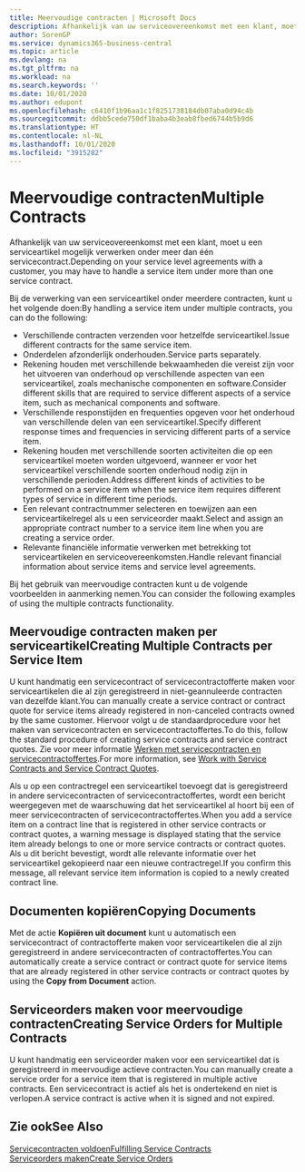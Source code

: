 ```yaml
---
title: Meervoudige contracten | Microsoft Docs
description: Afhankelijk van uw serviceovereenkomst met een klant, moet u een serviceartikel mogelijk verwerken onder meer dan één servicecontract.
author: SorenGP
ms.service: dynamics365-business-central
ms.topic: article
ms.devlang: na
ms.tgt_pltfrm: na
ms.workload: na
ms.search.keywords: ''
ms.date: 10/01/2020
ms.author: edupont
ms.openlocfilehash: c6410f1b96aa1c1f8251738184db07aba0d94c4b
ms.sourcegitcommit: ddbb5cede750df1baba4b3eab8fbed6744b5b9d6
ms.translationtype: HT
ms.contentlocale: nl-NL
ms.lasthandoff: 10/01/2020
ms.locfileid: "3915282"
---
```

# <a name="multiple-contracts"></a><span data-ttu-id="e4be5-103">Meervoudige contracten</span><span class="sxs-lookup"><span data-stu-id="e4be5-103">Multiple Contracts</span></span>
<span data-ttu-id="e4be5-104">Afhankelijk van uw serviceovereenkomst met een klant, moet u een serviceartikel mogelijk verwerken onder meer dan één servicecontract.</span><span class="sxs-lookup"><span data-stu-id="e4be5-104">Depending on your service level agreements with a customer, you may have to handle a service item under more than one service contract.</span></span>  
  
<span data-ttu-id="e4be5-105">Bij de verwerking van een serviceartikel onder meerdere contracten, kunt u het volgende doen:</span><span class="sxs-lookup"><span data-stu-id="e4be5-105">By handling a service item under multiple contracts, you can do the following:</span></span>  
  
* <span data-ttu-id="e4be5-106">Verschillende contracten verzenden voor hetzelfde serviceartikel.</span><span class="sxs-lookup"><span data-stu-id="e4be5-106">Issue different contracts for the same service item.</span></span>  
* <span data-ttu-id="e4be5-107">Onderdelen afzonderlijk onderhouden.</span><span class="sxs-lookup"><span data-stu-id="e4be5-107">Service parts separately.</span></span>  
* <span data-ttu-id="e4be5-108">Rekening houden met verschillende bekwaamheden die vereist zijn voor het uitvoeren van onderhoud op verschillende aspecten van een serviceartikel, zoals mechanische componenten en software.</span><span class="sxs-lookup"><span data-stu-id="e4be5-108">Consider different skills that are required to service different aspects of a service item, such as mechanical components and software.</span></span>  
* <span data-ttu-id="e4be5-109">Verschillende responstijden en frequenties opgeven voor het onderhoud van verschillende delen van een serviceartikel.</span><span class="sxs-lookup"><span data-stu-id="e4be5-109">Specify different response times and frequencies in servicing different parts of a service item.</span></span>  
* <span data-ttu-id="e4be5-110">Rekening houden met verschillende soorten activiteiten die op een serviceartikel moeten worden uitgevoerd, wanneer er voor het serviceartikel verschillende soorten onderhoud nodig zijn in verschillende perioden.</span><span class="sxs-lookup"><span data-stu-id="e4be5-110">Address different kinds of activities to be performed on a service item when the service item requires different types of service in different time periods.</span></span>  
* <span data-ttu-id="e4be5-111">Een relevant contractnummer selecteren en toewijzen aan een serviceartikelregel als u een serviceorder maakt.</span><span class="sxs-lookup"><span data-stu-id="e4be5-111">Select and assign an appropriate contract number to a service item line when you are creating a service order.</span></span>  
* <span data-ttu-id="e4be5-112">Relevante financiële informatie verwerken met betrekking tot serviceartikelen en serviceovereenkomsten.</span><span class="sxs-lookup"><span data-stu-id="e4be5-112">Handle relevant financial information about service items and service level agreements.</span></span>  
  
<span data-ttu-id="e4be5-113">Bij het gebruik van meervoudige contracten kunt u de volgende voorbeelden in aanmerking nemen.</span><span class="sxs-lookup"><span data-stu-id="e4be5-113">You can consider the following examples of using the multiple contracts functionality.</span></span>  
  
## <a name="creating-multiple-contracts-per-service-item"></a><span data-ttu-id="e4be5-114">Meervoudige contracten maken per serviceartikel</span><span class="sxs-lookup"><span data-stu-id="e4be5-114">Creating Multiple Contracts per Service Item</span></span>  
<span data-ttu-id="e4be5-115">U kunt handmatig een servicecontract of servicecontractofferte maken voor serviceartikelen die al zijn geregistreerd in niet-geannuleerde contracten van dezelfde klant.</span><span class="sxs-lookup"><span data-stu-id="e4be5-115">You can manually create a service contract or contract quote for service items already registered in non-canceled contracts owned by the same customer.</span></span> <span data-ttu-id="e4be5-116">Hiervoor volgt u de standaardprocedure voor het maken van servicecontracten en servicecontractoffertes.</span><span class="sxs-lookup"><span data-stu-id="e4be5-116">To do this, follow the standard procedure of creating service contracts and service contract quotes.</span></span> <span data-ttu-id="e4be5-117">Zie voor meer informatie [Werken met servicecontracten en servicecontractoffertes](service-how-to-create-service-contracts-and-service-contract-quotes.md).</span><span class="sxs-lookup"><span data-stu-id="e4be5-117">For more information, see [Work with Service Contracts and Service Contract Quotes](service-how-to-create-service-contracts-and-service-contract-quotes.md).</span></span>  
  
<span data-ttu-id="e4be5-118">Als u op een contractregel een serviceartikel toevoegt dat is geregistreerd in andere servicecontracten of servicecontractoffertes, wordt een bericht weergegeven met de waarschuwing dat het serviceartikel al hoort bij een of meer servicecontracten of servicecontractoffertes.</span><span class="sxs-lookup"><span data-stu-id="e4be5-118">When you add a service item on a contract line that is registered in other service contracts or contract quotes, a warning message is displayed stating that the service item already belongs to one or more service contracts or contract quotes.</span></span> <span data-ttu-id="e4be5-119">Als u dit bericht bevestigt, wordt alle relevante informatie over het serviceartikel gekopieerd naar een nieuwe contractregel.</span><span class="sxs-lookup"><span data-stu-id="e4be5-119">If you confirm this message, all relevant service item information is copied to a newly created contract line.</span></span>  
  
## <a name="copying-documents"></a><span data-ttu-id="e4be5-120">Documenten kopiëren</span><span class="sxs-lookup"><span data-stu-id="e4be5-120">Copying Documents</span></span>  
<span data-ttu-id="e4be5-121">Met de actie **Kopiëren uit document** kunt u automatisch een servicecontract of contractofferte maken voor serviceartikelen die al zijn geregistreerd in andere servicecontracten of contractoffertes.</span><span class="sxs-lookup"><span data-stu-id="e4be5-121">You can automatically create a service contract or contract quote for service items that are already registered in other service contracts or contract quotes by using the **Copy from Document** action.</span></span>  
  
## <a name="creating-service-orders-for-multiple-contracts"></a><span data-ttu-id="e4be5-122">Serviceorders maken voor meervoudige contracten</span><span class="sxs-lookup"><span data-stu-id="e4be5-122">Creating Service Orders for Multiple Contracts</span></span>  
<span data-ttu-id="e4be5-123">U kunt handmatig een serviceorder maken voor een serviceartikel dat is geregistreerd in meervoudige actieve contracten.</span><span class="sxs-lookup"><span data-stu-id="e4be5-123">You can manually create a service order for a service item that is registered in multiple active contracts.</span></span> <span data-ttu-id="e4be5-124">Een servicecontract is actief als het is ondertekend en niet is verlopen.</span><span class="sxs-lookup"><span data-stu-id="e4be5-124">A service contract is active when it is signed and not expired.</span></span>  
  
## <a name="see-also"></a><span data-ttu-id="e4be5-125">Zie ook</span><span class="sxs-lookup"><span data-stu-id="e4be5-125">See Also</span></span>  
[<span data-ttu-id="e4be5-126">Servicecontracten voldoen</span><span class="sxs-lookup"><span data-stu-id="e4be5-126">Fulfilling Service Contracts</span></span>](service-fulfill-service-contracts.md)  
[<span data-ttu-id="e4be5-127">Serviceorders maken</span><span class="sxs-lookup"><span data-stu-id="e4be5-127">Create Service Orders</span></span>](service-how-to-create-service-orders.md)  
